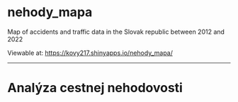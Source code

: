 # nehody_mapa

Map of accidents and traffic data in the Slovak republic between 2012 and 2022

Viewable at: https://kovy217.shinyapps.io/nehody_mapa/ 

---

# Analýza cestnej nehodovosti
